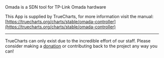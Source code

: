 Omada is a SDN tool for TP-Link Omada hardware

This App is supplied by TrueCharts, for more information visit the manual: [https://truecharts.org/charts/stable/omada-controller](https://truecharts.org/charts/stable/omada-controller)

---

TrueCharts can only exist due to the incredible effort of our staff.
Please consider making a [donation](https://truecharts.org/about/sponsor) or contributing back to the project any way you can!
